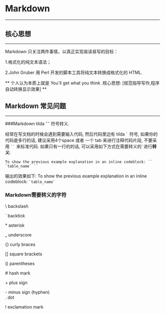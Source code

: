 # Markdown
-----------------
## 核心思想
-----------------
Markdown 只关注两件事情，以真正实现易读易写的目标：

1.格式化的纯文本语法；

2.John Gruber 用 Perl 开发的脚本工具将纯文本转换成格式化的 HTML. 

** 个人认为本质上就是 You'll get what you think .核心思想: [规范指导写作,程序自动转换显示效果] ** 

## Markdown 常见问题
-----------------

###Markdown tilda '`' 符号转义. 

经常在写文档的时候会遇到需要输入代码, 然后代码里边有 tilda `` ` `` 符号, 如果你的代码是多行的话, 
建议采用4个space 或者 一个 tab 来进行注释代码片段, 不要采用 ``` `` ``` 来标准代码. 
如果只有一行的的话, 可以采用如下方式在需要转义的`` ` ``进行**转义**:

	To show the previous example explanation in an inline codeblock: `` `table_name` `` 
	
输出的效果如下: 
To show the previous example explanation in an inline codeblock: `` `table_name` ``

### Markdown需要转义的字符

\\   backslash

`   backtick

\*   asterisk

_   underscore

{}  curly braces

[]  square brackets

()  parentheses

\#   hash mark

\+   plus sign

\-   minus sign (hyphen)   
.   dot

!   exclamation mark

